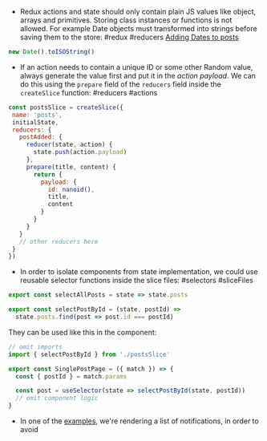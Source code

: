 - Redux actions and state should only contain plain JS values like object, arrays and primitives. Storing class instances or functions is not allowed. For example Date objects must transformed into strings before saving them to the store: #redux #reducers [Adding Dates to posts](https://redux.js.org/tutorials/essentials/part-4-using-data#storing-dates-for-posts)

```js
new Date().toISOString()
```

- If an action needs to contain a unique ID or some other Random value, always generate the value first and put it in the *action payload*. We can do this using the `prepare`  field of the `reducers` field inside the `createSlice` function: #reducers #actions
 ```js
 const postsSlice = createSlice({
  name: 'posts',
  initialState,
  reducers: {
    postAdded: {
      reducer(state, action) {
        state.push(action.payload)
      },
      prepare(title, content) {
        return {
          payload: {
            id: nanoid(),
            title,
            content
          }
        }
      }
    }
    // other reducers here
  }
})
```

- In order to isolate components from state implementation, we could use reusable selector functions inside the slice files: #selectors #sliceFiles
```js
export const selectAllPosts = state => state.posts

export const selectPostById = (state, postId) =>
  state.posts.find(post => post.id === postId)
```
They can be used like this in the component:
```js
// omit imports
import { selectPostById } from './postsSlice'

export const SinglePostPage = ({ match }) => {
  const { postId } = match.params

  const post = useSelector(state => selectPostById(state, postId))
  // omit component logic
}
```

- In one of the [examples](https://redux.js.org/tutorials/essentials/part-6-performance-normalization#showing-new-notifications), we're rendering a list of notifications, in order to avoid 